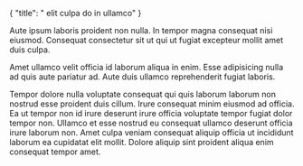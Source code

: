 {
  "title": " elit culpa do in ullamco"
}

Aute ipsum laboris proident non nulla. In tempor magna consequat nisi eiusmod. Consequat consectetur sit ut qui ut fugiat excepteur mollit amet duis culpa.

Amet ullamco velit officia id laborum aliqua in enim. Esse adipisicing nulla ad quis aute pariatur ad. Aute duis ullamco reprehenderit fugiat laboris.

Tempor dolore nulla voluptate consequat qui quis laborum laborum non nostrud esse proident duis cillum. Irure consequat minim eiusmod ad officia. Ea ut tempor non id irure deserunt irure officia voluptate tempor fugiat dolor tempor non. Ullamco et esse nostrud eu consequat ullamco deserunt officia irure laborum non. Amet culpa veniam consequat aliquip officia ut incididunt laborum ea cupidatat elit mollit. Dolore aliquip sint proident aliqua enim consequat tempor amet.